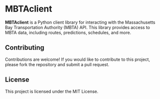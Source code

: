 # MBTAclient

**MBTAclient** is a Python client library for interacting with the Massachusetts Bay Transportation Authority (MBTA) API. This library provides access to MBTA data, including routes, predictions, schedules, and more.

## Contributing

Contributions are welcome! If you would like to contribute to this project, please fork the repository and submit a pull request.

## License

This project is licensed under the MIT License.
